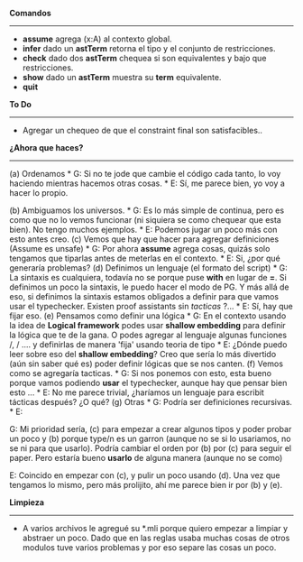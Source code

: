 **Comandos**
***
   * **assume** agrega (x:A) al contexto global.
   * **infer** dado un **astTerm** retorna el tipo y el conjunto de restricciones.
   * **check** dado dos **astTerm** chequea si son equivalentes y bajo que restricciones.
   * **show** dado un **astTerm** muestra su **term** equivalente.
   * **quit**


**To Do** 
***
   * Agregar un chequeo de que el constraint final son satisfacibles..

**¿Ahora que haces?**
***

  (a) Ordenamos
      * G: Si no te jode que cambie el código cada tanto, lo voy haciendo mientras hacemos otras cosas. 
      * E: Sí, me parece bien, yo voy a hacer lo propio.

  (b) Ambiguamos los universos.
      * G: Es lo más simple de continua, pero es como que no lo vemos funcionar (ni siquiera se como chequear que esta bien). No tengo muchos ejemplos.
      * E: Podemos jugar un poco más con esto antes creo.
  (c) Vemos que hay que hacer para agregar definiciones (Assume es unsafe)
      * G: Por ahora **assume** agrega cosas, quizás solo tengamos que tiparlas antes de meterlas en el contexto.
      * E: Si, ¿por qué generaría problemas?
  (d) Definimos un lenguaje (el formato del script)
      * G: La sintaxis es cualquiera, todavía no se porque puse **with** en lugar de **=**. Si definimos un poco la sintaxis, le puedo hacer el modo de PG.
         Y más allá de eso, si definimos la sintaxis estamos obligados a definir para que vamos usar el typechecker. Existen proof assistants sin *tacticas* ?...
      * E: Sí, hay que fijar eso.
  (e) Pensamos como definir una lógica
      * G: En el contexto usando la idea de **Logical framework** podes usar **shallow embedding** para definir la lógica que te de la gana. O podes agregar al lenguaje
      algunas funciones /\, \/ .... y definirlas de manera 'fija' usando teoria de tipo
      * E: ¿Dónde puedo leer sobre eso del **shallow embedding**? Creo que sería lo más divertido (aún sin saber qué es) poder definir lógicas que se nos canten.
  (f) Vemos como se agregaría tacticas.
      * G: Si nos ponemos con esto, esta bueno porque vamos podiendo **usar** el typechecker, aunque hay que pensar bien esto ... 
      * E: No me parece trivial, ¿haríamos un lenguaje para escribit tácticas después? ¿O qué?
  (g) Otras
      * G: Podría ser definiciones recursivas.
      * E: 

G: Mi prioridad sería, (c) para empezar a crear algunos tipos y poder probar un poco y (b) porque type/n es un garron (aunque no se si lo usariamos, no se ni para que usarlo).
   Podría cambiar el orden por (b) por (c) para seguir el paper. Pero estaría bueno **usarlo** de alguna manera (aunque no se como)

E: Coincido en empezar con (c), y pulir un poco usando (d).  Una vez que tengamos lo mismo, pero más prolijito, ahí me parece bien ir por (b) y (e).


**Limpieza**
***
   * A varios archivos le agregué su *.mli porque quiero empezar a limpiar y abstraer un poco. Dado que en las reglas usaba muchas cosas de otros modulos tuve varios problemas y por eso separe las cosas un poco.

